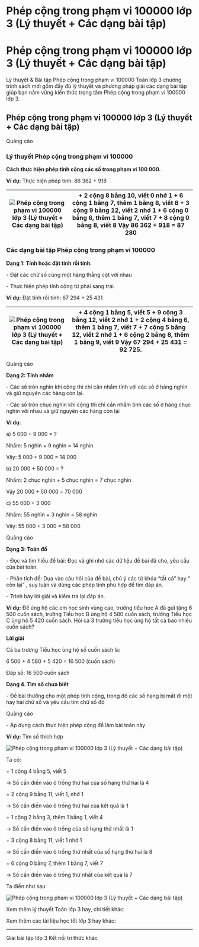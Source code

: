# Phép cộng trong phạm vi 100000 lớp 3 (Lý thuyết + Các dạng bài tập)

# Phép cộng trong phạm vi 100000 lớp 3 (Lý thuyết + Các dạng bài tập)

Lý thuyết & Bài tập Phép cộng trong phạm vi 100000 Toán lớp 3 chương trình sách mới gồm đầy đủ lý thuyết và phương pháp giải các dạng bài tập giúp bạn nắm vững kiến thức trọng tâm Phép cộng trong phạm vi 100000 lớp 3.

## Phép cộng trong phạm vi 100000 lớp 3 (Lý thuyết + Các dạng bài tập)

Quảng cáo

### Lý thuyết Phép cộng trong phạm vi 100000

**Cách thực hiện phép tính cộng các số trong phạm vi 100 000.**

**Ví dụ:** Thực hiện phép tính: 86 362 + 918

![Phép cộng trong phạm vi 100000 lớp 3 \(Lý thuyết + Các dạng bài tập\)](https://vietjack.com/toan-3-kn/images/ly-thuyet-bai-63-phep-cong-trong-pham-vi-100000.PNG) |  \+ 2 cộng 8 bằng 10, viết 0 nhớ 1 \+ 6 cộng 1 bằng 7, thêm 1 bằng 8, viết 8 \+ 3 cộng 9 bằng 12, viết 2 nhớ 1 \+ 6 cộng 0 bằng 6, thêm 1 bằng 7, viết 7 \+ 8 cộng 0 bằng 8, viết 8 Vậy 86 362 + 918 = 87 280  
---|---  
  
### Các dạng bài tập Phép cộng trong phạm vi 100000

**Dạng 1: Tính hoặc đặt tính rồi tính.**

\- Đặt các chữ số cùng một hàng thẳng cột với nhau

\- Thực hiện phép tính cộng từ phải sang trái.

**Ví dụ:** Đặt tính rồi tính: 67 294 + 25 431

![Phép cộng trong phạm vi 100000 lớp 3 \(Lý thuyết + Các dạng bài tập\)](https://vietjack.com/toan-3-kn/images/ly-thuyet-bai-63-phep-cong-trong-pham-vi-100000-a.PNG) |  \+ 4 cộng 1 bằng 5, viết 5 \+ 9 cộng 3 bằng 12, viết 2 nhớ 1 \+ 2 cộng 4 bằng 6, thêm 1 bằng 7, viết 7 \+ 7 cộng 5 bằng 12, viết 2 nhớ 1 \+ 6 cộng 2 bằng 8, thêm 1 bằng 9, viết 9 Vậy 67 294 + 25 431 = 92 725.  
---|---  
  
Quảng cáo

**Dạng 2: Tính nhẩm**

\- Các số tròn nghìn khi cộng thì chỉ cần nhẩm tính với các số ở hàng nghìn và giữ nguyên các hàng còn lại.

\- Các số tròn chục nghìn khi cộng thì chỉ cần nhẩm tính các số ở hàng chục nghìn với nhau và giữ nguyên các hàng còn lại

**Ví dụ:**

a) 5 000 + 9 000 = ?

Nhẩm: 5 nghìn + 9 nghìn = 14 nghìn

Vậy: 5 000 + 9 000 = 14 000

b) 20 000 + 50 000 = ?

Nhẩm: 2 chục nghìn + 5 chục nghìn = 7 chục nghìn

Vậy 20 000 + 50 000 = 70 000

c) 55 000 + 3 000

Nhẩm: 55 nghìn + 3 nghìn = 58 nghìn

Vậy: 55 000 + 3 000 = 58 000

Quảng cáo

**Dạng 3: Toán đố**

\- Đọc và tìm hiểu đề bài: Đọc và ghi nhớ các dữ liệu đề bài đã cho, yêu cầu của bài toán.

\- Phân tích đề: Dựa vào câu hỏi của đề bài, chú ý các từ khóa “tất cả” hay “ còn lại” , suy luận và dùng các phép tính phù hợp để tìm đáp án.

\- Trình bày lời giải và kiểm tra lại đáp án.

**Ví dụ:** Để ủng hộ các em học sinh vùng cao, trường tiểu học A đã gửi tặng 6 500 cuốn sách, trường Tiểu học B ủng hộ 4 580 cuốn sách, trường Tiểu học C ủng hộ 5 420 cuốn sách. Hỏi cả 3 trường tiểu học ủng hộ tất cả bao nhiêu cuốn sách?

**Lời giải**

Cả ba trường Tiểu học ủng hộ số cuốn sách là:

6 500 + 4 580 + 5 420 = 16 500 (cuốn sách)

Đáp số: 16 500 cuốn sách

**Dạng 4. Tìm số chưa biết**

\- Đề bài thường cho một phép tính cộng, trong đó các số hạng bị mất đi một hay hai chữ số và yêu cầu tìm chữ số đó

Quảng cáo

\- Áp dụng cách thực hiện phép cộng để làm bài toán này

**Ví dụ:** Tìm số thích hợp

![Phép cộng trong phạm vi 100000 lớp 3 \(Lý thuyết + Các dạng bài tập\)](https://vietjack.com/toan-3-kn/images/ly-thuyet-bai-63-phep-cong-trong-pham-vi-100000-a1.PNG)

Ta có:

\+ 1 cộng 4 bằng 5, viết 5

→ Số cần điền vào ô trống thứ hai của số hạng thứ hai là 4

\+ 2 cộng 9 bằng 11, viết 1, nhớ 1

→ Số cần điền vào ô trống thứ hai của kết quả là 1

\+ 1 cộng 2 bằng 3, thêm 1 bằng 1, viết 4

→ Số cần điền vào ô trống của số hạng thứ nhất là 1

\+ 3 cộng 8 bằng 11, viết 1 nhớ 1

→ Số cần điền vào ô trống thứ nhất của số hạng thứ hai là 8

\+ 6 cộng 0 bằng 7, thêm 1 bằng 7, viết 7

→ Số cần điền vào ô trống thứ nhất của kết quả là 7

Ta điền như sau:

![Phép cộng trong phạm vi 100000 lớp 3 \(Lý thuyết + Các dạng bài tập\)](https://vietjack.com/toan-3-kn/images/ly-thuyet-bai-63-phep-cong-trong-pham-vi-100000-a2.PNG)

Xem thêm lý thuyết Toán lớp 3 hay, chi tiết khác:

Xem thêm các tài liệu học tốt lớp 3 hay khác:

* * *

Giải bài tập lớp 3 Kết nối tri thức khác
